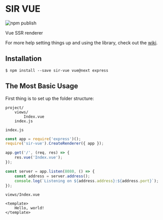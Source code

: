 # SIR VUE
![npm publish](https://github.com/helllomatt/sir-vue/actions/workflows/npm-publish.yml/badge.svg)

Vue SSR renderer

For more help setting things up and using the library, check out the [wiki](https://github.com/helllomatt/sir-vue/wiki).

## Installation

```
$ npm install --save sir-vue vue@next express
```

## The Most Basic Usage
First thing is to set up the folder structure:
```
project/
    views/
        Index.vue
    index.js
```

`index.js`
```js
const app = require('express')();
require('sir-vue').CreateRenderer({ app });

app.get('/', (req, res) => {
    res.vue('Index.vue');
});

const server = app.listen(8080, () => {
    const address = server.address();
    console.log(`Listening on ${address.address}:${address.port}`);
});
```

`views/Index.vue`
```vue
<template>
    Hello, world!
</template>
```